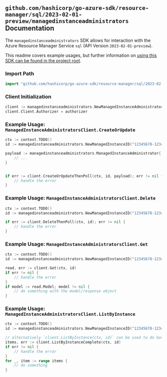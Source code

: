 
## `github.com/hashicorp/go-azure-sdk/resource-manager/sql/2023-02-01-preview/managedinstanceadministrators` Documentation

The `managedinstanceadministrators` SDK allows for interaction with the Azure Resource Manager Service `sql` (API Version `2023-02-01-preview`).

This readme covers example usages, but further information on [using this SDK can be found in the project root](https://github.com/hashicorp/go-azure-sdk/tree/main/docs).

### Import Path

```go
import "github.com/hashicorp/go-azure-sdk/resource-manager/sql/2023-02-01-preview/managedinstanceadministrators"
```


### Client Initialization

```go
client := managedinstanceadministrators.NewManagedInstanceAdministratorsClientWithBaseURI("https://management.azure.com")
client.Client.Authorizer = authorizer
```


### Example Usage: `ManagedInstanceAdministratorsClient.CreateOrUpdate`

```go
ctx := context.TODO()
id := managedinstanceadministrators.NewManagedInstanceID("12345678-1234-9876-4563-123456789012", "example-resource-group", "managedInstanceValue")

payload := managedinstanceadministrators.ManagedInstanceAdministrator{
	// ...
}


if err := client.CreateOrUpdateThenPoll(ctx, id, payload); err != nil {
	// handle the error
}
```


### Example Usage: `ManagedInstanceAdministratorsClient.Delete`

```go
ctx := context.TODO()
id := managedinstanceadministrators.NewManagedInstanceID("12345678-1234-9876-4563-123456789012", "example-resource-group", "managedInstanceValue")

if err := client.DeleteThenPoll(ctx, id); err != nil {
	// handle the error
}
```


### Example Usage: `ManagedInstanceAdministratorsClient.Get`

```go
ctx := context.TODO()
id := managedinstanceadministrators.NewManagedInstanceID("12345678-1234-9876-4563-123456789012", "example-resource-group", "managedInstanceValue")

read, err := client.Get(ctx, id)
if err != nil {
	// handle the error
}
if model := read.Model; model != nil {
	// do something with the model/response object
}
```


### Example Usage: `ManagedInstanceAdministratorsClient.ListByInstance`

```go
ctx := context.TODO()
id := managedinstanceadministrators.NewManagedInstanceID("12345678-1234-9876-4563-123456789012", "example-resource-group", "managedInstanceValue")

// alternatively `client.ListByInstance(ctx, id)` can be used to do batched pagination
items, err := client.ListByInstanceComplete(ctx, id)
if err != nil {
	// handle the error
}
for _, item := range items {
	// do something
}
```
